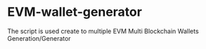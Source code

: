 # EVM-wallet-generator
The script is used create to multiple EVM Multi Blockchain Wallets Generation/Generator
